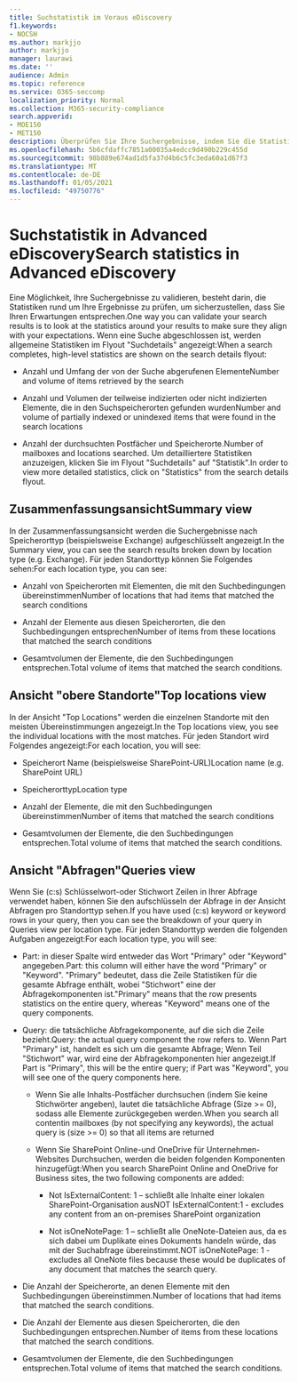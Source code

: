 ```yaml
---
title: Suchstatistik im Voraus eDiscovery
f1.keywords:
- NOCSH
ms.author: markjjo
author: markjjo
manager: laurawi
ms.date: ''
audience: Admin
ms.topic: reference
ms.service: O365-seccomp
localization_priority: Normal
ms.collection: M365-security-compliance
search.appverid:
- MOE150
- MET150
description: Überprüfen Sie Ihre Suchergebnisse, indem Sie die Statistiken anzeigen, die generiert werden, nachdem Sie eine Sammlungs Suche in Advanced eDiscovery ausgeführt haben.
ms.openlocfilehash: 5b6cfdaffc7851a00035a4edcc9d490b229c455d
ms.sourcegitcommit: 98b889e674ad1d5fa37d4b6c5fc3eda60a1d67f3
ms.translationtype: MT
ms.contentlocale: de-DE
ms.lasthandoff: 01/05/2021
ms.locfileid: "49750776"
---
```

# <a name="search-statistics-in-advanced-ediscovery"></a><span data-ttu-id="de09a-103">Suchstatistik in Advanced eDiscovery</span><span class="sxs-lookup"><span data-stu-id="de09a-103">Search statistics in Advanced eDiscovery</span></span>

<span data-ttu-id="de09a-104">Eine Möglichkeit, Ihre Suchergebnisse zu validieren, besteht darin, die Statistiken rund um Ihre Ergebnisse zu prüfen, um sicherzustellen, dass Sie Ihren Erwartungen entsprechen.</span><span class="sxs-lookup"><span data-stu-id="de09a-104">One way you can validate your search results is to look at the statistics around your results to make sure they align with your expectations.</span></span> <span data-ttu-id="de09a-105">Wenn eine Suche abgeschlossen ist, werden allgemeine Statistiken im Flyout "Suchdetails" angezeigt:</span><span class="sxs-lookup"><span data-stu-id="de09a-105">When a search completes, high-level statistics are shown on the search details flyout:</span></span>

- <span data-ttu-id="de09a-106">Anzahl und Umfang der von der Suche abgerufenen Elemente</span><span class="sxs-lookup"><span data-stu-id="de09a-106">Number and volume of items retrieved by the search</span></span>

- <span data-ttu-id="de09a-107">Anzahl und Volumen der teilweise indizierten oder nicht indizierten Elemente, die in den Suchspeicherorten gefunden wurden</span><span class="sxs-lookup"><span data-stu-id="de09a-107">Number and volume of partially indexed or unindexed items that were found in the search locations</span></span>

- <span data-ttu-id="de09a-108">Anzahl der durchsuchten Postfächer und Speicherorte.</span><span class="sxs-lookup"><span data-stu-id="de09a-108">Number of mailboxes and locations searched.</span></span>
<span data-ttu-id="de09a-109">Um detailliertere Statistiken anzuzeigen, klicken Sie im Flyout "Suchdetails" auf "Statistik".</span><span class="sxs-lookup"><span data-stu-id="de09a-109">In order to view more detailed statistics, click on "Statistics" from the search details flyout.</span></span>

## <a name="summary-view"></a><span data-ttu-id="de09a-110">Zusammenfassungsansicht</span><span class="sxs-lookup"><span data-stu-id="de09a-110">Summary view</span></span>

<span data-ttu-id="de09a-111">In der Zusammenfassungsansicht werden die Suchergebnisse nach Speicherorttyp (beispielsweise Exchange) aufgeschlüsselt angezeigt.</span><span class="sxs-lookup"><span data-stu-id="de09a-111">In the Summary view, you can see the search results broken down by location type (e.g. Exchange).</span></span> <span data-ttu-id="de09a-112">Für jeden Standorttyp können Sie Folgendes sehen:</span><span class="sxs-lookup"><span data-stu-id="de09a-112">For each location type, you can see:</span></span>

- <span data-ttu-id="de09a-113">Anzahl von Speicherorten mit Elementen, die mit den Suchbedingungen übereinstimmen</span><span class="sxs-lookup"><span data-stu-id="de09a-113">Number of locations that had items that matched the search conditions</span></span>

- <span data-ttu-id="de09a-114">Anzahl der Elemente aus diesen Speicherorten, die den Suchbedingungen entsprechen</span><span class="sxs-lookup"><span data-stu-id="de09a-114">Number of items from these locations that matched the search conditions</span></span>

- <span data-ttu-id="de09a-115">Gesamtvolumen der Elemente, die den Suchbedingungen entsprechen.</span><span class="sxs-lookup"><span data-stu-id="de09a-115">Total volume of items that matched the search conditions.</span></span>

## <a name="top-locations-view"></a><span data-ttu-id="de09a-116">Ansicht "obere Standorte"</span><span class="sxs-lookup"><span data-stu-id="de09a-116">Top locations view</span></span>

<span data-ttu-id="de09a-117">In der Ansicht "Top Locations" werden die einzelnen Standorte mit den meisten Übereinstimmungen angezeigt.</span><span class="sxs-lookup"><span data-stu-id="de09a-117">In the Top locations view, you see the individual locations with the most matches.</span></span> <span data-ttu-id="de09a-118">Für jeden Standort wird Folgendes angezeigt:</span><span class="sxs-lookup"><span data-stu-id="de09a-118">For each location, you will see:</span></span>

- <span data-ttu-id="de09a-119">Speicherort Name (beispielsweise SharePoint-URL)</span><span class="sxs-lookup"><span data-stu-id="de09a-119">Location name (e.g. SharePoint URL)</span></span>

- <span data-ttu-id="de09a-120">Speicherorttyp</span><span class="sxs-lookup"><span data-stu-id="de09a-120">Location type</span></span>

- <span data-ttu-id="de09a-121">Anzahl der Elemente, die mit den Suchbedingungen übereinstimmen</span><span class="sxs-lookup"><span data-stu-id="de09a-121">Number of items that matched the search conditions</span></span>

- <span data-ttu-id="de09a-122">Gesamtvolumen der Elemente, die den Suchbedingungen entsprechen.</span><span class="sxs-lookup"><span data-stu-id="de09a-122">Total volume of items that matched the search conditions.</span></span>

## <a name="queries-view"></a><span data-ttu-id="de09a-123">Ansicht "Abfragen"</span><span class="sxs-lookup"><span data-stu-id="de09a-123">Queries view</span></span>

<span data-ttu-id="de09a-124">Wenn Sie (c:s) Schlüsselwort-oder Stichwort Zeilen in Ihrer Abfrage verwendet haben, können Sie den aufschlüsseln der Abfrage in der Ansicht Abfragen pro Standorttyp sehen.</span><span class="sxs-lookup"><span data-stu-id="de09a-124">If you have used (c:s) keyword or keyword rows in your query, then you can see the breakdown of your query in Queries view per location type.</span></span> <span data-ttu-id="de09a-125">Für jeden Standorttyp werden die folgenden Aufgaben angezeigt:</span><span class="sxs-lookup"><span data-stu-id="de09a-125">For each location type, you will see:</span></span>

- <span data-ttu-id="de09a-126">Part: in dieser Spalte wird entweder das Wort "Primary" oder "Keyword" angegeben.</span><span class="sxs-lookup"><span data-stu-id="de09a-126">Part: this column will either have the word "Primary" or "Keyword".</span></span> <span data-ttu-id="de09a-127">"Primary" bedeutet, dass die Zeile Statistiken für die gesamte Abfrage enthält, wobei "Stichwort" eine der Abfragekomponenten ist.</span><span class="sxs-lookup"><span data-stu-id="de09a-127">"Primary" means that the row presents statistics on the entire query, whereas "Keyword" means one of the query components.</span></span>

- <span data-ttu-id="de09a-128">Query: die tatsächliche Abfragekomponente, auf die sich die Zeile bezieht.</span><span class="sxs-lookup"><span data-stu-id="de09a-128">Query: the actual query component the row refers to.</span></span> <span data-ttu-id="de09a-129">Wenn Part "Primary" ist, handelt es sich um die gesamte Abfrage; Wenn Teil "Stichwort" war, wird eine der Abfragekomponenten hier angezeigt.</span><span class="sxs-lookup"><span data-stu-id="de09a-129">If Part is "Primary", this will be the entire query; if Part was "Keyword", you will see one of the query components here.</span></span>
  
  - <span data-ttu-id="de09a-130">Wenn Sie alle Inhalts-Postfächer durchsuchen (indem Sie keine Stichwörter angeben), lautet die tatsächliche Abfrage (Size >= 0), sodass alle Elemente zurückgegeben werden.</span><span class="sxs-lookup"><span data-stu-id="de09a-130">When you search all contentin mailboxes (by not specifying any keywords), the actual query is (size >= 0) so that all items are returned</span></span>
  
  - <span data-ttu-id="de09a-131">Wenn Sie SharePoint Online-und OneDrive für Unternehmen-Websites Durchsuchen, werden die beiden folgenden Komponenten hinzugefügt:</span><span class="sxs-lookup"><span data-stu-id="de09a-131">When you search SharePoint Online and OneDrive for Business sites, the two following components are added:</span></span>
    
    - <span data-ttu-id="de09a-132">Not IsExternalContent: 1 – schließt alle Inhalte einer lokalen SharePoint-Organisation aus</span><span class="sxs-lookup"><span data-stu-id="de09a-132">NOT IsExternalContent:1 - excludes any content from an on-premises SharePoint organization</span></span>
    
    - <span data-ttu-id="de09a-133">Not isOneNotePage: 1 – schließt alle OneNote-Dateien aus, da es sich dabei um Duplikate eines Dokuments handeln würde, das mit der Suchabfrage übereinstimmt.</span><span class="sxs-lookup"><span data-stu-id="de09a-133">NOT isOneNotePage: 1 - excludes all OneNote files because these would be duplicates of any document that matches the search query.</span></span>

- <span data-ttu-id="de09a-134">Die Anzahl der Speicherorte, an denen Elemente mit den Suchbedingungen übereinstimmen.</span><span class="sxs-lookup"><span data-stu-id="de09a-134">Number of locations that had items that matched the search conditions.</span></span>

- <span data-ttu-id="de09a-135">Die Anzahl der Elemente aus diesen Speicherorten, die den Suchbedingungen entsprechen.</span><span class="sxs-lookup"><span data-stu-id="de09a-135">Number of items from these locations that matched the search conditions.</span></span>

- <span data-ttu-id="de09a-136">Gesamtvolumen der Elemente, die den Suchbedingungen entsprechen.</span><span class="sxs-lookup"><span data-stu-id="de09a-136">Total volume of items that matched the search conditions.</span></span>

